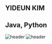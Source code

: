 ## YIDEUN KIM

## Java, Python
![header](https://capsule-render.vercel.app/api?type=slice)
![header](https://capsule-render.vercel.app/api?type=waving_이름&color=gradient&height=300&section=header&text=김이든)

